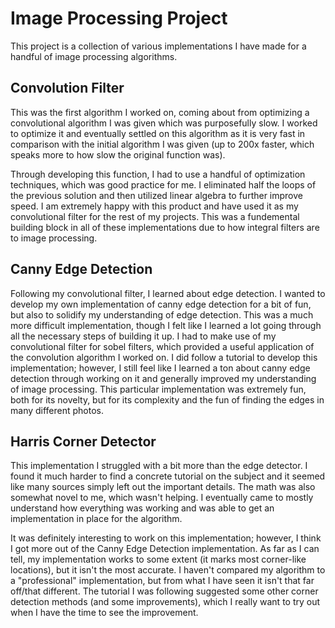 # Image Processing Project

This project is a collection of various implementations I have made for a handful of image processing algorithms. 

## Convolution Filter

This was the first algorithm I worked on, coming about from optimizing a convolutional algorithm I was given which was purposefully slow. I worked to optimize it and eventually settled on this algorithm as it is very fast in comparison with the initial algorithm I was given (up to 200x faster, which speaks more to how slow the original function was). 

Through developing this function, I had to use a handful of optimization techniques, which was good practice for me. I eliminated half the loops of the previous solution and then utilized linear algebra to further improve speed. I am extremely happy with this product and have used it as my convolutional filter for the rest of my projects. This was a fundemental building block in all of these implementations due to how integral filters are to image processing. 

## Canny Edge Detection

Following my convolutional filter, I learned about edge detection. I wanted to develop my own implementation of canny edge detection for a bit of fun, but also to solidify my understanding of edge detection. This was a much more difficult implementation, though I felt like I learned a lot going through all the necessary steps of building it up. I had to make use of my convolutional filter for sobel filters, which provided a useful application of the convolution algorithm I worked on. I did follow a tutorial to develop this implementation; however, I still feel like I learned a ton about canny edge detection through working on it and generally improved my understanding of image processing. This particular implementation was extremely fun, both for its novelty, but for its complexity and the fun of finding the edges in many different photos. 

## Harris Corner Detector 

This implementation I struggled with a bit more than the edge detector. I found it much harder to find a concrete tutorial on the subject and it seemed like many sources simply left out the important details. The math was also somewhat novel to me, which wasn't helping. I eventually came to mostly understand how everything was working and was able to get an implementation in place for the algorithm.

It was definitely interesting to work on this implementation; however, I think I got more out of the Canny Edge Detection implementation. As far as I can tell, my implementation works to some extent (it marks most corner-like locations), but it isn't the most accurate. I haven't compared my algorithm to a "professional" implementation, but from what I have seen it isn't that far off/that different. The tutorial I was following suggested some other corner detection methods (and some improvements), which I really want to try out when I have the time to see the improvement. 
